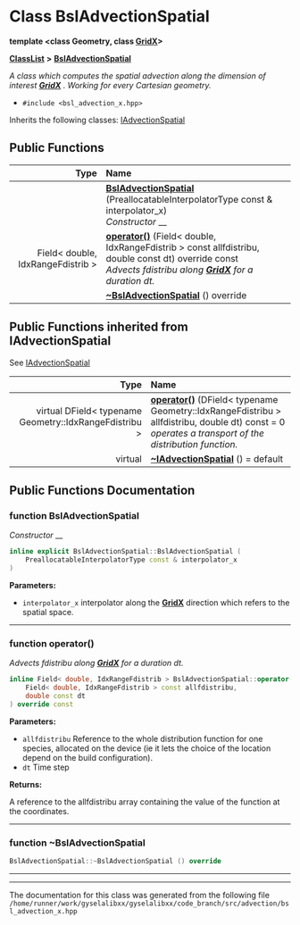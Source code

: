 

# Class BslAdvectionSpatial

**template &lt;class Geometry, class [**GridX**](structGridX.md)&gt;**



[**ClassList**](annotated.md) **>** [**BslAdvectionSpatial**](classBslAdvectionSpatial.md)



_A class which computes the spatial advection along the dimension of interest_ [_**GridX**_](structGridX.md) _. Working for every Cartesian geometry._

* `#include <bsl_advection_x.hpp>`



Inherits the following classes: [IAdvectionSpatial](classIAdvectionSpatial.md)






















































## Public Functions

| Type | Name |
| ---: | :--- |
|   | [**BslAdvectionSpatial**](#function-bsladvectionspatial) (PreallocatableInterpolatorType const & interpolator\_x) <br>_Constructor_  __ |
|  Field&lt; double, IdxRangeFdistrib &gt; | [**operator()**](#function-operator) (Field&lt; double, IdxRangeFdistrib &gt; const allfdistribu, double const dt) override const<br>_Advects fdistribu along_ [_**GridX**_](structGridX.md) _for a duration dt._ |
|   | [**~BslAdvectionSpatial**](#function-bsladvectionspatial) () override<br> |


## Public Functions inherited from IAdvectionSpatial

See [IAdvectionSpatial](classIAdvectionSpatial.md)

| Type | Name |
| ---: | :--- |
| virtual DField&lt; typename Geometry::IdxRangeFdistribu &gt; | [**operator()**](classIAdvectionSpatial.md#function-operator) (DField&lt; typename Geometry::IdxRangeFdistribu &gt; allfdistribu, double dt) const = 0<br>_operates a transport of the distribution function._  |
| virtual  | [**~IAdvectionSpatial**](classIAdvectionSpatial.md#function-iadvectionspatial) () = default<br> |






















































## Public Functions Documentation




### function BslAdvectionSpatial 

_Constructor_  __
```C++
inline explicit BslAdvectionSpatial::BslAdvectionSpatial (
    PreallocatableInterpolatorType const & interpolator_x
) 
```





**Parameters:**


* `interpolator_x` interpolator along the [**GridX**](structGridX.md) direction which refers to the spatial space. 
 




        

<hr>



### function operator() 

_Advects fdistribu along_ [_**GridX**_](structGridX.md) _for a duration dt._
```C++
inline Field< double, IdxRangeFdistrib > BslAdvectionSpatial::operator() (
    Field< double, IdxRangeFdistrib > const allfdistribu,
    double const dt
) override const
```





**Parameters:**


* `allfdistribu` Reference to the whole distribution function for one species, allocated on the device (ie it lets the choice of the location depend on the build configuration). 
* `dt` Time step 



**Returns:**

A reference to the allfdistribu array containing the value of the function at the coordinates. 





        

<hr>



### function ~BslAdvectionSpatial 

```C++
BslAdvectionSpatial::~BslAdvectionSpatial () override
```




<hr>

------------------------------
The documentation for this class was generated from the following file `/home/runner/work/gyselalibxx/gyselalibxx/code_branch/src/advection/bsl_advection_x.hpp`

